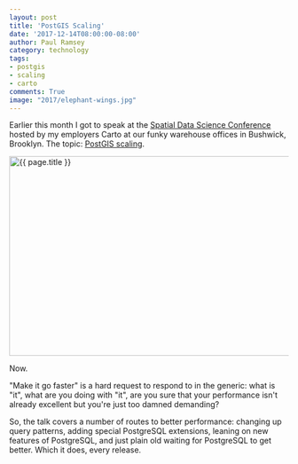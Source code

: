 ```yaml
---
layout: post
title: 'PostGIS Scaling'
date: '2017-12-14T08:00:00-08:00'
author: Paul Ramsey
category: technology
tags:
- postgis
- scaling
- carto
comments: True
image: "2017/elephant-wings.jpg"
---
```


Earlier this month I got to speak at the [Spatial Data Science Conference](https://carto.com/spatial-data-conference/) hosted by my employers Carto at our funky warehouse offices in Bushwick, Brooklyn. The topic: [PostGIS scaling](http://s3.cleverelephant.ca/2017-cdb-postgis.pdf). 

<a href="http://s3.cleverelephant.ca/2017-cdb-postgis.pdf" border="0"><img src="{{ site.images }}{{ page.image }}" alt="{{ page.title }}" width="600" height="360" /></a>

Now. 

"Make it go faster" is a hard request to respond to in the generic: what is "it", what are you doing with "it", are you sure that your performance isn't already excellent but you're just too damned demanding?

So, the talk covers a number of routes to better performance: changing up query patterns, adding special PostgreSQL extensions, leaning on new features of PostgreSQL, and just plain old waiting for PostgreSQL to get better. Which it does, every release.

